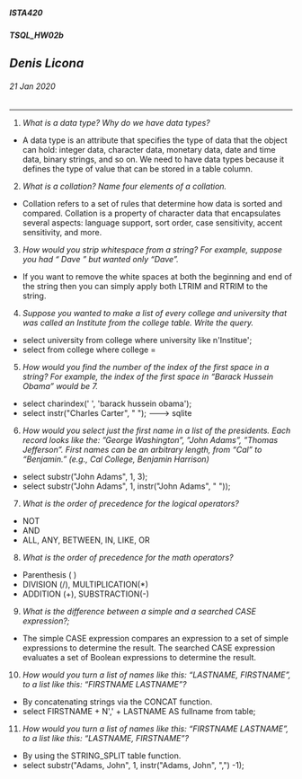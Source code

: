 ﻿##### __ISTA420__ 
##### __TSQL_HW02b__

## *Denis Licona*
###### *21 Jan 2020* 
---

1. *What is a data type? Why do we have data types?*
* A data type is an attribute that specifies the type of data that the object can hold: integer data, character data, monetary data, date and time data, binary strings, and so on. We need to have data types because it defines the type of value that can be stored in a table column. 
2. *What is a collation? Name four elements of a collation.*
* Collation refers to a set of rules that determine how data is sorted and compared. Collation is a property of character data that encapsulates several aspects: language support, sort order, case sensitivity, accent sensitivity, and more. 
3. *How would you strip whitespace from a string? For example, suppose you had “ Dave ” but wanted only “Dave”.*
* If you want to remove the white spaces at both the beginning and end of the string then you can simply apply both LTRIM and RTRIM to the string.
4. *Suppose you wanted to make a list of every college and university that was called an Institute from the college table. Write the query.*
* select university from college where university like n'Institue';
* select from college where college =
5. *How would you find the number of the index of the first space in a string? For example, the index of the first space in “Barack Hussein Obama” would be 7.*
* select charindex(' ', 'barack hussein obama');
* select instr("Charles Carter", " ");   ---> sqlite
6. *How would you select just the first name in a list of the presidents. Each record looks like the: ”George Washington”, ”John Adams”, ”Thomas Jefferson”. First names can be an arbitrary length, from “Cal” to “Benjamin.” (e.g., Cal College, Benjamin Harrison)*
* select substr("John Adams", 1, 3);
* select substr("John Adams", 1, instr("John Adams", " "));
7. *What is the order of precedence for the logical operators?*
* NOT
* AND
* ALL, ANY, BETWEEN, IN, LIKE, OR
8. *What is the order of precedence for the math operators?*
* Parenthesis ( )
* DIVISION (/), MULTIPLICATION(*)
* ADDITION (+), SUBSTRACTION(-)
9. *What is the difference between a simple and a searched CASE expression?;*
* The simple CASE expression compares an expression to a set of simple expressions to determine the result. The searched CASE expression evaluates a set of Boolean expressions to determine the result.
10. *How would you turn a list of names like this: “LASTNAME, FIRSTNAME”, to a list like this: “FIRSTNAME LASTNAME”?*
* By concatenating strings via the CONCAT function. 
* select FIRSTNAME + N',' + LASTNAME AS fullname from table; 
11. *How would you turn a list of names like this: “FIRSTNAME LASTNAME”, to a list like this: “LASTNAME, FIRSTNAME”?*
* By using the STRING_SPLIT table function.
* select substr("Adams, John", 1, instr("Adams, John", ",") -1);
